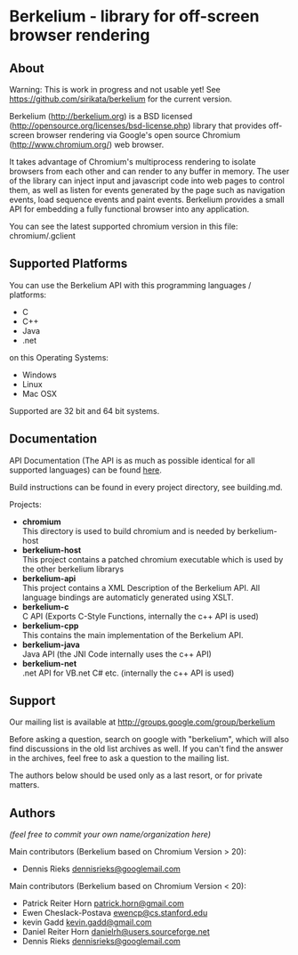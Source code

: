 Berkelium - library for off-screen browser rendering
====================================================

About
-----
Warning: This is work in progress and not usable yet! See https://github.com/sirikata/berkelium for the current version.

Berkelium (http://berkelium.org) is a BSD licensed (http://opensource.org/licenses/bsd-license.php) library that provides off-screen browser rendering via Google's open source Chromium (http://www.chromium.org/) web browser.

It takes advantage of Chromium's multiprocess rendering to isolate browsers from each other and can render to any buffer in memory. The user of the library can inject input and javascript code into web pages to control them, as well as listen for events generated by the page such as navigation events, load sequence events and paint events. Berkelium provides a small API for embedding a fully functional browser into any application.

You can see the latest supported chromium version in this file: chromium/.gclient


Supported Platforms
-------------------
You can use the Berkelium API with this programming languages / platforms:
* C
* C++
* Java
* .net

on this Operating Systems:
* Windows
* Linux
* Mac OSX

Supported are 32 bit and 64 bit systems.

Documentation
-------------
API Documentation (The API is as much as possible identical for all supported languages) can be found [here](berkelium-api).

Build instructions can be found in every project directory, see building.md.

Projects:
* **chromium**  
This directory is used to build chromium and is needed by berkelium-host
* **berkelium-host**  
This project contains a patched chromium executable which is used by the other berkelium librarys
* **berkelium-api**  
This project contains a XML Description of the Berkelium API. All language bindings are automaticly generated using XSLT.
* **berkelium-c**  
C API (Exports C-Style Functions, internally the c++ API is used)
* **berkelium-cpp**  
This contains the main implementation of the Berkelium API.
* **berkelium-java**  
Java API (the JNI Code internally uses the c++ API)
* **berkelium-net**  
.net API for VB.net C# etc. (internally the c++ API is used)

Support
-------
Our mailing list is available at http://groups.google.com/group/berkelium

Before asking a question, search on google with "berkelium", which will also
find discussions in the old list archives as well.
If you can't find the answer in the archives, feel free to ask a question to
the mailing list.

The authors below should be used only as a last resort, or for private matters.

Authors
-------
*(feel free to commit your own name/organization here)*

Main contributors (Berkelium based on Chromium Version > 20):
* Dennis Rieks <dennisrieks@googlemail.com>

Main contributors (Berkelium based on Chromium Version < 20):
* Patrick Reiter Horn <patrick.horn@gmail.com>
* Ewen Cheslack-Postava <ewencp@cs.stanford.edu>
* kevin Gadd <kevin.gadd@gmail.com>
* Daniel Reiter Horn <danielrh@users.sourceforge.net>
* Dennis Rieks <dennisrieks@googlemail.com>
